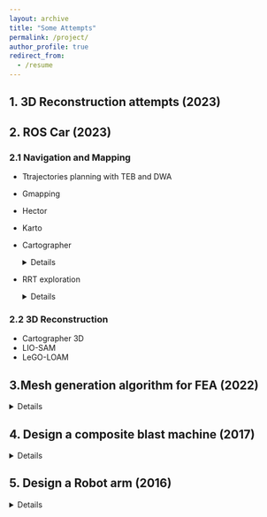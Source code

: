```yaml
---
layout: archive
title: "Some Attempts"
permalink: /project/
author_profile: true
redirect_from:
  - /resume
---
```



## 1. 3D Reconstruction attempts (2023)


## 2. ROS Car (2023)

### 2.1 Navigation and Mapping
- Ttrajectories planning with TEB and DWA
- Gmapping
- Hector
- Karto
- Cartographer
   <details> 
  <img src = "/files/Figure_5.png" alt = "figure" width = 400 height = 400> 
  </details>
  
- RRT exploration
  <details>
  <img src = "/files/Figure_4.png" alt = "figure" width = 400 height = 400>
  </details>
  

### 2.2 3D Reconstruction
- Cartographer 3D
- LIO-SAM
- LeGO-LOAM



## 3.Mesh generation algorithm for FEA (2022)
  
  <details> 
  <img src = "/files/Figure_center.png" alt = "figure" width = 600 height = 400>
  
  </details>

## 4. Design a composite blast machine (2017)
 <details> 
  <img src = "/files/1.png" alt = "figure" width = 600 height = 400> 
  
  </details>

## 5. Design a Robot arm (2016)
<details>
 <img src = "/files/3.png" alt = "figure" width = 600 height = 400> 
  
</details>









